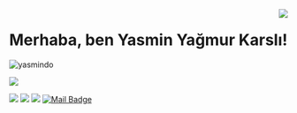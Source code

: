 
<img align='right' src="https://github-readme-stats.vercel.app/api?username=yasmindo&show_icons=true">

# Merhaba, ben Yasmin Yağmur Karslı! 
<p align="left"> <img src="https://komarev.com/ghpvc/?username=yasmindo" alt="yasmindo" /> </p>


[![](https://img.shields.io/github/followers/yasmindo?style=social)](https://www.github.com/yasmindo)



[![](https://img.shields.io/badge/twitter-%231DA1F2.svg?&style=for-the-badge&logo=twitter&logoColor=white)](https://twitter.com/Yasmin_karsli)
[![](https://img.shields.io/badge/linkedin-%230077B5.svg?&style=for-the-badge&logo=linkedin&logoColor=white)](https://www.linkedin.com/in/yasmin-ya%C4%9Fmur-karsl%C4%B1-1a59821ba/)
[![](https://img.shields.io/badge/instagram-%23E4405F.svg?&style=for-the-badge&logo=instagram&logoColor=white)](https://www.instagram.com/yagmurkarsl/)
[![Mail Badge](https://img.shields.io/badge/yasminyagmurkarsli@gmail.com-c14438?style=for-the-badge&logo=Gmail&logoColor=white&link=mailto:yasminyagmurkarsli@gmail.com)](mailto:yasminyagmurkarsli@gmail.com)

